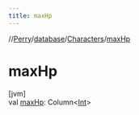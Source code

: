 ```yaml
---
title: maxHp
---
```

//[Perry](../../../index.html)/[database](../index.html)/[Characters](index.html)/[maxHp](max-hp.html)



# maxHp



[jvm]\
val [maxHp](max-hp.html): Column<[Int](https://kotlinlang.org/api/latest/jvm/stdlib/kotlin/-int/index.html)>




